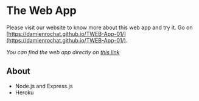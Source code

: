 # The Web App

Please visit our website to know more about this web app and try it.
Go on [https://damienrochat.github.io/TWEB-App-01/](https://damienrochat.github.io/TWEB-App-01/).

*You can find the web app directly on [this link](https://hidden-wave-69922.herokuapp.com/)*

## About
- Node.js and Express.js
- Heroku